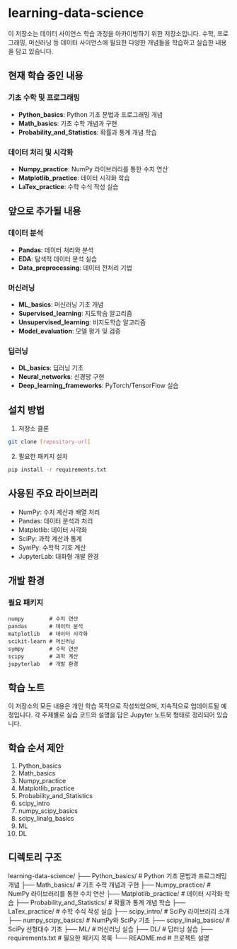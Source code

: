 # learning-data-science

이 저장소는 데이터 사이언스 학습 과정을 아카이빙하기 위한 저장소입니다. 수학, 프로그래밍, 머신러닝 등 데이터 사이언스에 필요한 다양한 개념들을 학습하고 실습한 내용을 담고 있습니다.

## 현재 학습 중인 내용

### 기초 수학 및 프로그래밍
- **Python_basics**: Python 기초 문법과 프로그래밍 개념
- **Math_basics**: 기초 수학 개념과 구현
- **Probability_and_Statistics**: 확률과 통계 개념 학습

### 데이터 처리 및 시각화
- **Numpy_practice**: NumPy 라이브러리를 통한 수치 연산
- **Matplotlib_practice**: 데이터 시각화 학습
- **LaTex_practice**: 수학 수식 작성 실습

## 앞으로 추가될 내용

### 데이터 분석
- **Pandas**: 데이터 처리와 분석
- **EDA**: 탐색적 데이터 분석 실습
- **Data_preprocessing**: 데이터 전처리 기법

### 머신러닝
- **ML_basics**: 머신러닝 기초 개념
- **Supervised_learning**: 지도학습 알고리즘
- **Unsupervised_learning**: 비지도학습 알고리즘
- **Model_evaluation**: 모델 평가 및 검증

### 딥러닝
- **DL_basics**: 딥러닝 기초
- **Neural_networks**: 신경망 구현
- **Deep_learning_frameworks**: PyTorch/TensorFlow 실습

## 설치 방법

1. 저장소 클론
```bash
git clone [repository-url]
```

2. 필요한 패키지 설치
```bash
pip install -r requirements.txt
```

## 사용된 주요 라이브러리
- NumPy: 수치 계산과 배열 처리
- Pandas: 데이터 분석과 처리
- Matplotlib: 데이터 시각화
- SciPy: 과학 계산과 통계
- SymPy: 수학적 기호 계산
- JupyterLab: 대화형 개발 환경

## 개발 환경

### 필요 패키지
```
numpy        # 수치 연산
pandas       # 데이터 분석
matplotlib   # 데이터 시각화
scikit-learn # 머신러닝
sympy        # 수학 연산
scipy        # 과학 계산
jupyterlab   # 개발 환경
```

## 학습 노트

이 저장소의 모든 내용은 개인 학습 목적으로 작성되었으며, 지속적으로 업데이트될 예정입니다. 각 주제별로 실습 코드와 설명을 담은 Jupyter 노트북 형태로 정리되어 있습니다.

## 학습 순서 제안
1. Python_basics
2. Math_basics
3. Numpy_practice
4. Matplotlib_practice
5. Probability_and_Statistics
6. scipy_intro
7. numpy_scipy_basics
8. scipy_linalg_basics
9. ML
10. DL

## 디렉토리 구조
learning-data-science/
├── Python_basics/        # Python 기초 문법과 프로그래밍 개념
├── Math_basics/         # 기초 수학 개념과 구현
├── Numpy_practice/      # NumPy 라이브러리를 통한 수치 연산
├── Matplotlib_practice/ # 데이터 시각화 학습
├── Probability_and_Statistics/ # 확률과 통계 개념 학습
├── LaTex_practice/      # 수학 수식 작성 실습
├── scipy_intro/         # SciPy 라이브러리 소개
├── numpy_scipy_basics/  # NumPy와 SciPy 기초
├── scipy_linalg_basics/ # SciPy 선형대수 기초
├── ML/                 # 머신러닝 실습
├── DL/                 # 딥러닝 실습
├── requirements.txt    # 필요한 패키지 목록
└── README.md          # 프로젝트 설명